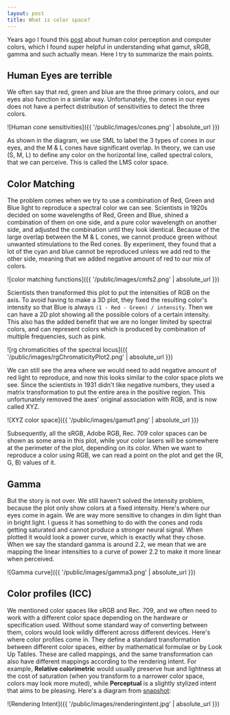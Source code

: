```yaml
---
layout: post
title: What is color space?
---
```


Years ago I found this [post](http://jamie-wong.com/post/color/) about human color perception and computer colors, which I found super helpful in understanding what gamut, sRGB, gamma and such actually mean. Here I try to summarize the main points.

## Human Eyes are terrible

We often say that red, green and blue are the three primary colors, and our eyes also function in a similar way. Unfortunately, the cones in our eyes does not have a perfect distribution of sensitivities to detect the three colors.

![Human cone sensitivities]({{ '/public/images/cones.png' | absolute_url }})

As shown in the diagram, we use SML to label the 3 types of cones in our eyes, and the M & L cones have significant overlap. In theory, we can use (S, M, L) to define any color on the horizontal line, called spectral colors, that we can perceive. This is called the LMS color space.

## Color Matching

The problem comes when we try to use a combination of Red, Green and Blue light to reproduce a spectral color we can see. Scientists in 1920s decided on some wavelengths of Red, Green and Blue, shined a combination of them on one side, and a pure color wavelength on another side, and adjusted the combination until they look identical. Because of the large overlap between the M & L cones, we cannot produce green without unwanted stimulations to the Red cones. By experiment, they found that a lot of the cyan and blue cannot be reproduced unless we add red to the other side, meaning that we added negative amount of red to our mix of colors.

![color matching functions]({{ '/public/images/cmfs2.png' | absolute_url }})

Scientists then transformed this plot to put the intensities of RGB on the axis. To avoid having to make a 3D plot, they fixed the resulting color's intensity so that Blue is always `(1 - Red - Green) / intensity`. Then we can have a 2D plot showing all the possible colors of a certain intensity. This also has the added benefit that we are no longer limited by spectral colors, and can represent colors which is produced by combination of multiple frequencies, such as pink.

![rg chromaticities of the spectral locus]({{ '/public/images/rgChromaticityPlot2.png' | absolute_url }})

We can still see the area where we would need to add negative amount of red light to reproduce, and now this looks similar to the color space plots we see. Since the scientists in 1931 didn't like negative numbers, they used a matrix transformation to put the entire area in the positive region. This unfortunately removed the axes' original association with RGB, and is now called XYZ.

![XYZ color space]({{ '/public/images/gamut1.png' | absolute_url }})

Subsequently, all the sRGB, Adobe RGB, Rec. 709 color spaces can be shown as some area in this plot, while your color lasers will be somewhere at the perimeter of the plot, depending on its color. When we want to reproduce a color using RGB, we can read a point on the plot and get the (R, G, B) values of it.

## Gamma

But the story is not over. We still haven't solved the intensity problem, because the plot only show colors at a fixed intensity. Here's where our eyes come in again. We are way more sensitive to changes in dim light than in bright light. I guess it has something to do with the cones and rods getting saturated and cannot produce a stronger neural signal. When plotted it would look a power curve, which is exactly what they chose. When we say the standard gamma is around 2.2, we mean that we are mapping the linear intensities to a curve of power 2.2 to make it more linear when perceived.

![Gamma curve]({{ '/public/images/gamma3.png' | absolute_url }})

## Color profiles (ICC)

We mentioned color spaces like sRGB and Rec. 709, and we often need to work with a different color space depending on the hardware or specification used. Without some standard way of converting between them, colors would look wildly different across different devices. Here's where color profiles come in. They define a standard transformation between different color spaces, either by mathematical formulae or by Look Up Tables. These are called mappings, and the same transformation can also have different mappings according to the rendering intent. For example, **Relative colorimetric** would usually preserve hue and lightness at the cost of saturation (when you transform to a narrower color space, colors may look more muted), while **Perceptual** is a slightly stylized intent that aims to be pleasing. Here's a diagram from [snapshot](https://snapshot.canon-asia.com/article/en/introduction-to-fine-art-printing-part-3-colour-profiles-and-rendering-intents):

![Rendering Intent]({{ '/public/images/renderingintent.jpg' | absolute_url }})
